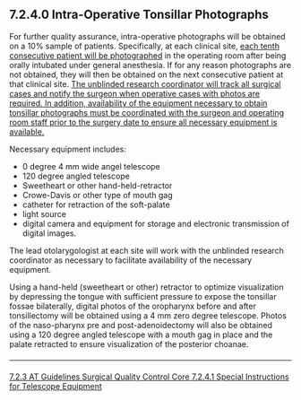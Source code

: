 ## 7.2.4.0 Intra-Operative Tonsillar Photographs

For further quality assurance, intra-operative photographs will be obtained on a 10% sample of
patients. Specifically, at each clinical site, <u>each tenth consecutive patient will be photographed</u>
in the operating room after being orally intubated under general anesthesia. If for any reason
photographs are not obtained, they will then be obtained on the next consecutive patient at that
clinical site. <u>The unblinded research coordinator will track all surgical cases and notify the
surgeon when operative cases with photos are required. In addition, availability of the
equipment necessary to obtain tonsillar photographs must be coordinated with the surgeon and
operating room staff prior to the surgery date to ensure all necessary equipment is available.</u>

Necessary equipment includes:

* 0 degree 4 mm wide angel telescope
* 120 degree angled telescope
* Sweetheart or other hand-held-retractor
* Crowe-Davis or other type of mouth gag
* catheter for retraction of the soft-palate
* light source
* digital camera and equipment for storage and electronic transmission of digital
images.

The lead otolarygologist at each site will work with the unblinded research coordinator as
necessary to facilitate availability of the necessary equipment.

Using a hand-held (sweetheart or other) retractor to optimize visualization by depressing the
tongue with sufficient pressure to expose the tonsillar fossae bilaterally, digital photos of the oropharynx
before and after tonsillectomy will be obtained using a 4 mm zero degree telescope.
Photos of the naso-pharynx pre and post-adenoidectomy will also be obtained using a 120
degree angled telescope with a mouth gag in place and the palate retracted to ensure
visualization of the posterior choanae.


<hr class="soften" style="margin-top: 20px;margin-bottom: 20px;"/>

<div class="center">
<div class="btn-group">
  <a href=":pages_path:/manuals/surgical-quality-control-core/7-02-03-at-guidelines.md" class="btn btn-default">
    <span class="glyphicon glyphicon-chevron-left"></span>
    7.2.3 AT Guidelines
  </a>

  <a href=":pages_path:/manuals/surgical-quality-control-core" class="btn btn-default">
    <span class="glyphicon glyphicon-chevron-up"></span>
    Surgical Quality Control Core
  </a>

  <a href=":pages_path:/manuals/surgical-quality-control-core/7-02-04-01-special-instructions-for-telescope-equipment.md" class="btn btn-success">
    7.2.4.1 Special Instructions for Telescope Equipment
    <span class="glyphicon glyphicon-chevron-right"></span>
  </a>
</div>
</div>